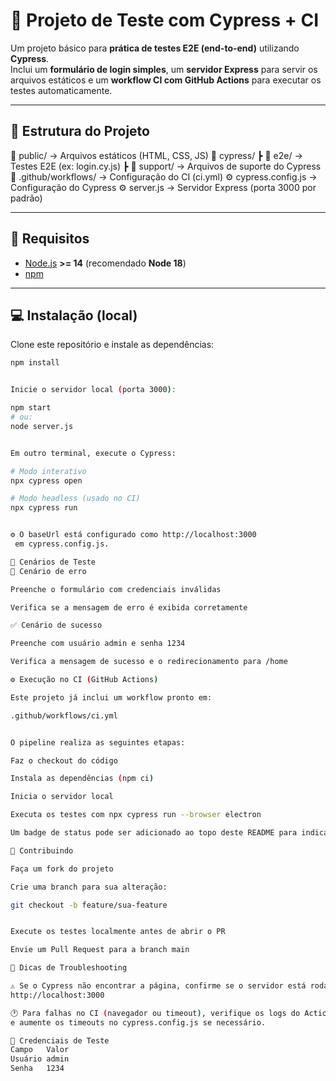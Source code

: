 # 🚀 Projeto de Teste com Cypress + CI

Um projeto básico para **prática de testes E2E (end-to-end)** utilizando **Cypress**.  
Inclui um **formulário de login simples**, um **servidor Express** para servir os arquivos estáticos e um **workflow CI com GitHub Actions** para executar os testes automaticamente.

---

## 🧩 Estrutura do Projeto

📂 public/ → Arquivos estáticos (HTML, CSS, JS)
📂 cypress/
┣ 📂 e2e/ → Testes E2E (ex: login.cy.js)
┣ 📂 support/ → Arquivos de suporte do Cypress
📂 .github/workflows/ → Configuração do CI (ci.yml)
⚙️ cypress.config.js → Configuração do Cypress
⚙️ server.js → Servidor Express (porta 3000 por padrão)


---

## 🧰 Requisitos

- [Node.js](https://nodejs.org/) **>= 14** (recomendado **Node 18**)
- [npm](https://www.npmjs.com/)

---

## 💻 Instalação (local)

Clone este repositório e instale as dependências:

```bash
npm install


Inicie o servidor local (porta 3000):

npm start
# ou:
node server.js


Em outro terminal, execute o Cypress:

# Modo interativo
npx cypress open

# Modo headless (usado no CI)
npx cypress run


⚙️ O baseUrl está configurado como http://localhost:3000
 em cypress.config.js.

🧪 Cenários de Teste
🔴 Cenário de erro

Preenche o formulário com credenciais inválidas

Verifica se a mensagem de erro é exibida corretamente

✅ Cenário de sucesso

Preenche com usuário admin e senha 1234

Verifica a mensagem de sucesso e o redirecionamento para /home

⚙️ Execução no CI (GitHub Actions)

Este projeto já inclui um workflow pronto em:

.github/workflows/ci.yml


O pipeline realiza as seguintes etapas:

Faz o checkout do código

Instala as dependências (npm ci)

Inicia o servidor local

Executa os testes com npx cypress run --browser electron

Um badge de status pode ser adicionado ao topo deste README para indicar o status do CI.

👥 Contribuindo

Faça um fork do projeto

Crie uma branch para sua alteração:

git checkout -b feature/sua-feature


Execute os testes localmente antes de abrir o PR

Envie um Pull Request para a branch main

🧭 Dicas de Troubleshooting

⚠️ Se o Cypress não encontrar a página, confirme se o servidor está rodando em
http://localhost:3000

🕐 Para falhas no CI (navegador ou timeout), verifique os logs do Actions
e aumente os timeouts no cypress.config.js se necessário.

🔐 Credenciais de Teste
Campo	Valor
Usuário	admin
Senha	1234
